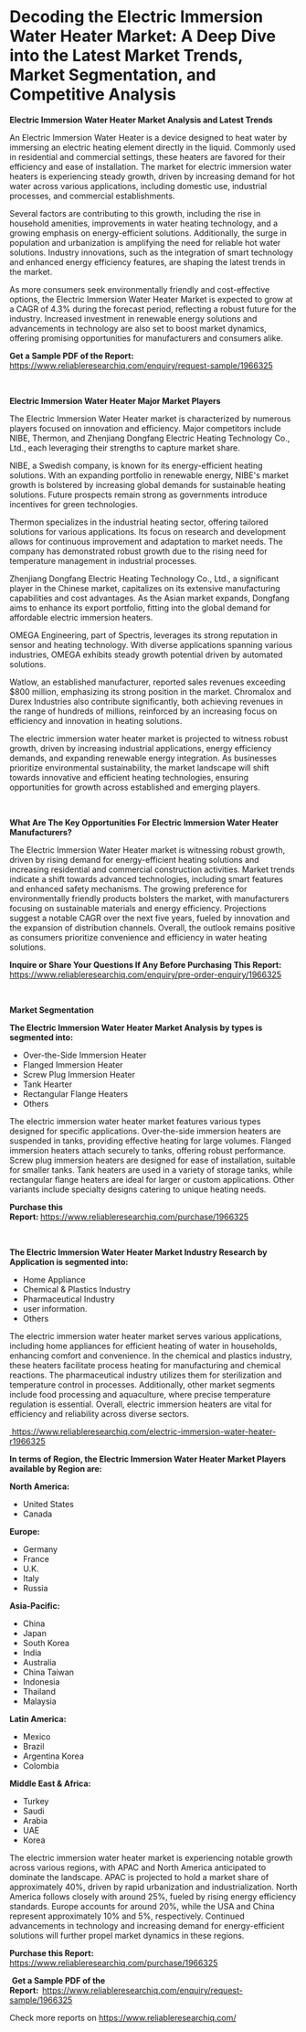 <p><h1>Decoding the Electric Immersion Water Heater Market: A Deep Dive into the Latest Market Trends, Market Segmentation, and Competitive Analysis</h1></p><p><strong>Electric Immersion Water Heater Market Analysis and Latest Trends</strong></p>
<p><p>An Electric Immersion Water Heater is a device designed to heat water by immersing an electric heating element directly in the liquid. Commonly used in residential and commercial settings, these heaters are favored for their efficiency and ease of installation. The market for electric immersion water heaters is experiencing steady growth, driven by increasing demand for hot water across various applications, including domestic use, industrial processes, and commercial establishments.</p><p>Several factors are contributing to this growth, including the rise in household amenities, improvements in water heating technology, and a growing emphasis on energy-efficient solutions. Additionally, the surge in population and urbanization is amplifying the need for reliable hot water solutions. Industry innovations, such as the integration of smart technology and enhanced energy efficiency features, are shaping the latest trends in the market. </p><p>As more consumers seek environmentally friendly and cost-effective options, the Electric Immersion Water Heater Market is expected to grow at a CAGR of 4.3% during the forecast period, reflecting a robust future for the industry. Increased investment in renewable energy solutions and advancements in technology are also set to boost market dynamics, offering promising opportunities for manufacturers and consumers alike.</p></p>
<p><strong>Get a Sample PDF of the Report:&nbsp;</strong> <a href="https://www.reliableresearchiq.com/enquiry/request-sample/1966325?utm_campaign=2384&utm_medium=2&utm_source=Github&utm_content=ia&utm_term=10022025&utm_id=electric-immersion-water-heater">https://www.reliableresearchiq.com/enquiry/request-sample/1966325</a></p>
<p>&nbsp;</p>
<p><strong>Electric Immersion Water Heater Major Market Players</strong></p>
<p><p>The Electric Immersion Water Heater market is characterized by numerous players focused on innovation and efficiency. Major competitors include NIBE, Thermon, and Zhenjiang Dongfang Electric Heating Technology Co., Ltd., each leveraging their strengths to capture market share.</p><p>NIBE, a Swedish company, is known for its energy-efficient heating solutions. With an expanding portfolio in renewable energy, NIBE's market growth is bolstered by increasing global demands for sustainable heating solutions. Future prospects remain strong as governments introduce incentives for green technologies.</p><p>Thermon specializes in the industrial heating sector, offering tailored solutions for various applications. Its focus on research and development allows for continuous improvement and adaptation to market needs. The company has demonstrated robust growth due to the rising need for temperature management in industrial processes.</p><p>Zhenjiang Dongfang Electric Heating Technology Co., Ltd., a significant player in the Chinese market, capitalizes on its extensive manufacturing capabilities and cost advantages. As the Asian market expands, Dongfang aims to enhance its export portfolio, fitting into the global demand for affordable electric immersion heaters.</p><p>OMEGA Engineering, part of Spectris, leverages its strong reputation in sensor and heating technology. With diverse applications spanning various industries, OMEGA exhibits steady growth potential driven by automated solutions.</p><p>Watlow, an established manufacturer, reported sales revenues exceeding $800 million, emphasizing its strong position in the market. Chromalox and Durex Industries also contribute significantly, both achieving revenues in the range of hundreds of millions, reinforced by an increasing focus on efficiency and innovation in heating solutions.</p><p>The electric immersion water heater market is projected to witness robust growth, driven by increasing industrial applications, energy efficiency demands, and expanding renewable energy integration. As businesses prioritize environmental sustainability, the market landscape will shift towards innovative and efficient heating technologies, ensuring opportunities for growth across established and emerging players.</p></p>
<p>&nbsp;</p>
<p><strong>What Are The Key Opportunities For Electric Immersion Water Heater Manufacturers?</strong></p>
<p><p>The Electric Immersion Water Heater market is witnessing robust growth, driven by rising demand for energy-efficient heating solutions and increasing residential and commercial construction activities. Market trends indicate a shift towards advanced technologies, including smart features and enhanced safety mechanisms. The growing preference for environmentally friendly products bolsters the market, with manufacturers focusing on sustainable materials and energy efficiency. Projections suggest a notable CAGR over the next five years, fueled by innovation and the expansion of distribution channels. Overall, the outlook remains positive as consumers prioritize convenience and efficiency in water heating solutions.</p></p>
<p><strong>Inquire or Share Your Questions If Any Before Purchasing This Report:</strong> <a href="https://www.reliableresearchiq.com/enquiry/pre-order-enquiry/1966325?utm_campaign=2384&utm_medium=2&utm_source=Github&utm_content=ia&utm_term=10022025&utm_id=electric-immersion-water-heater">https://www.reliableresearchiq.com/enquiry/pre-order-enquiry/1966325</a></p>
<p>&nbsp;</p>
<p><strong>Market Segmentation</strong></p>
<p><strong>The Electric Immersion Water Heater Market Analysis by types is segmented into:</strong></p>
<p><ul><li>Over-the-Side Immersion Heater</li><li>Flanged Immersion Heater</li><li>Screw Plug Immersion Heater</li><li>Tank Hearter</li><li>Rectangular Flange Heaters</li><li>Others</li></ul></p>
<p><p>The electric immersion water heater market features various types designed for specific applications. Over-the-side immersion heaters are suspended in tanks, providing effective heating for large volumes. Flanged immersion heaters attach securely to tanks, offering robust performance. Screw plug immersion heaters are designed for ease of installation, suitable for smaller tanks. Tank heaters are used in a variety of storage tanks, while rectangular flange heaters are ideal for larger or custom applications. Other variants include specialty designs catering to unique heating needs.</p></p>
<p><strong>Purchase this Report:&nbsp;</strong><a href="https://www.reliableresearchiq.com/purchase/1966325?utm_campaign=2384&utm_medium=2&utm_source=Github&utm_content=ia&utm_term=10022025&utm_id=electric-immersion-water-heater">https://www.reliableresearchiq.com/purchase/1966325</a></p>
<p>&nbsp;</p>
<p><strong>The Electric Immersion Water Heater Market Industry Research by Application is segmented into:</strong></p>
<p><ul><li>Home Appliance</li><li>Chemical & Plastics Industry</li><li>Pharmaceutical Industry</li><li>user information.</li><li>Others</li></ul></p>
<p><p>The electric immersion water heater market serves various applications, including home appliances for efficient heating of water in households, enhancing comfort and convenience. In the chemical and plastics industry, these heaters facilitate process heating for manufacturing and chemical reactions. The pharmaceutical industry utilizes them for sterilization and temperature control in processes. Additionally, other market segments include food processing and aquaculture, where precise temperature regulation is essential. Overall, electric immersion heaters are vital for efficiency and reliability across diverse sectors.</p></p>
<p><a href="https://www.reliableresearchiq.com/electric-immersion-water-heater-r1966325?utm_campaign=2384&utm_medium=2&utm_source=Github&utm_content=ia&utm_term=10022025&utm_id=electric-immersion-water-heater">&nbsp;https://www.reliableresearchiq.com/electric-immersion-water-heater-r1966325</a></p>
<p><strong>In terms of Region, the Electric Immersion Water Heater Market Players available by Region are:</strong></p>
<p>
    <p> <strong> North America: </strong>
        <ul>
            <li>United States</li>
            <li>Canada</li>
        </ul>
        </p> 
    <p> <strong> Europe: </strong>
        <ul>
            <li>Germany</li>
            <li>France</li>
            <li>U.K.</li>
            <li>Italy</li>
            <li>Russia</li>
        </ul>
        </p> 
    <p> <strong> Asia-Pacific: </strong>
        <ul>
            <li>China</li>
            <li>Japan</li>
            <li>South Korea</li>
            <li>India</li>
            <li>Australia</li>
            <li>China Taiwan</li>
            <li>Indonesia</li>
            <li>Thailand</li>
            <li>Malaysia</li>
        </ul>
        </p> 
    <p> <strong> Latin America: </strong>
        <ul>
            <li>Mexico</li>
            <li>Brazil</li>
            <li>Argentina Korea</li>
            <li>Colombia</li>
        </ul>
        </p> 
    <p> <strong> Middle East & Africa: </strong>
        <ul>
            <li>Turkey</li>
            <li>Saudi</li>
            <li>Arabia</li>
            <li>UAE</li>
            <li>Korea</li>
        </ul>
    </p>
    </p>
<p><p>The electric immersion water heater market is experiencing notable growth across various regions, with APAC and North America anticipated to dominate the landscape. APAC is projected to hold a market share of approximately 40%, driven by rapid urbanization and industrialization. North America follows closely with around 25%, fueled by rising energy efficiency standards. Europe accounts for around 20%, while the USA and China represent approximately 10% and 5%, respectively. Continued advancements in technology and increasing demand for energy-efficient solutions will further propel market dynamics in these regions.</p></p>
<p><strong>Purchase this Report: </strong><a href="https://www.reliableresearchiq.com/purchase/1966325?utm_campaign=2384&utm_medium=2&utm_source=Github&utm_content=ia&utm_term=10022025&utm_id=electric-immersion-water-heater">https://www.reliableresearchiq.com/purchase/1966325</a></p>
<p>&nbsp;<strong>Get a Sample PDF of the Report:&nbsp;&nbsp;</strong><a href="https://www.reliableresearchiq.com/enquiry/request-sample/1966325?utm_campaign=2384&utm_medium=2&utm_source=Github&utm_content=ia&utm_term=10022025&utm_id=electric-immersion-water-heater">https://www.reliableresearchiq.com/enquiry/request-sample/1966325</a></p>
<p><strong></strong></p>
<p>Check more reports on <a href="https://www.reliableresearchiq.com/?utm_campaign=2384&utm_medium=2&utm_source=Github&utm_content=ia&utm_term=10022025&utm_id=electric-immersion-water-heater">https://www.reliableresearchiq.com/</a></p>